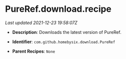 # PureRef.download.recipe

_Last updated 2021-12-23 19:58:07Z_

- **Description**: Downloads the latest version of PureRef.

- **Identifier**: `com.github.homebysix.download.PureRef`

- **Parent Recipes**: `None`